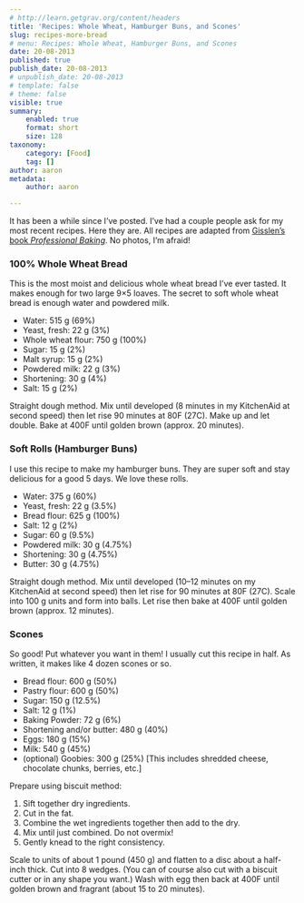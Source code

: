 ```yaml
---
# http://learn.getgrav.org/content/headers
title: 'Recipes: Whole Wheat, Hamburger Buns, and Scones'
slug: recipes-more-bread
# menu: Recipes: Whole Wheat, Hamburger Buns, and Scones
date: 20-08-2013
published: true
publish_date: 20-08-2013
# unpublish_date: 20-08-2013
# template: false
# theme: false
visible: true
summary:
    enabled: true
    format: short
    size: 128
taxonomy:
    category: [Food]
    tag: []
author: aaron
metadata:
    author: aaron

---
```


It has been a while since I’ve posted. I’ve had a couple people ask for my most recent recipes. Here they are. All recipes are adapted from [Gisslen’s book *Professional Baking*](../professional-baking-by-wayne-gisslen "“Professional Baking” by Wayne Gisslen"). No photos, I’m afraid!

### 100% Whole Wheat Bread

This is the most moist and delicious whole wheat bread I’ve ever tasted. It makes enough for two large 9×5 loaves. The secret to soft whole wheat bread is enough water and powdered milk.

- Water: 515 g (69%)
- Yeast, fresh: 22 g (3%)
- Whole wheat flour: 750 g (100%)
- Sugar: 15 g (2%)
- Malt syrup: 15 g (2%)
- Powdered milk: 22 g (3%)
- Shortening: 30 g (4%)
- Salt: 15 g (2%)

Straight dough method. Mix until developed (8 minutes in my KitchenAid at second speed) then let rise 90 minutes at 80F (27C). Make up and let double. Bake at 400F until golden brown (approx. 20 minutes).

### Soft Rolls (Hamburger Buns)

I use this recipe to make my hamburger buns. They are super soft and stay delicious for a good 5 days. We love these rolls.

- Water: 375 g (60%)
- Yeast, fresh: 22 g (3.5%)
- Bread flour: 625 g (100%)
- Salt: 12 g (2%)
- Sugar: 60 g (9.5%)
- Powdered milk: 30 g (4.75%)
- Shortening: 30 g (4.75%)
- Butter: 30 g (4.75%)

Straight dough method. Mix until developed (10–12 minutes on my KitchenAid at second speed) then let rise for 90 minutes at 80F (27C). Scale into 100 g units and form into balls. Let rise then bake at 400F until golden brown (approx. 12 minutes).

### Scones

So good! Put whatever you want in them! I usually cut this recipe in half. As written, it makes like 4 dozen scones or so.

- Bread flour: 600 g (50%)
- Pastry flour: 600 g (50%)
- Sugar: 150 g (12.5%)
- Salt: 12 g (1%)
- Baking Powder: 72 g (6%)
- Shortening and/or butter: 480 g (40%)
- Eggs: 180 g (15%)
- Milk: 540 g (45%)
- (optional) Goobies: 300 g (25%) [This includes shredded cheese, chocolate chunks, berries, etc.]

Prepare using biscuit method:

1. Sift together dry ingredients.
2. Cut in the fat.
3. Combine the wet ingredients together then add to the dry.
4. Mix until just combined. Do not overmix!
5. Gently knead to the right consistency.

Scale to units of about 1 pound (450 g) and flatten to a disc about a half-inch thick. Cut into 8 wedges. (You can of course also cut with a biscuit cutter or in any shape you want.) Wash with egg then back at 400F until golden brown and fragrant (about 15 to 20 minutes).
